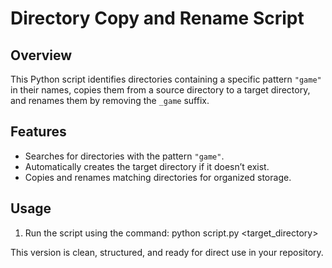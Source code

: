 # Directory Copy and Rename Script

## Overview
This Python script identifies directories containing a specific pattern `"game"` in their names, copies them from a source directory to a target directory, and renames them by removing the `_game` suffix.

## Features
- Searches for directories with the pattern `"game"`.
- Automatically creates the target directory if it doesn’t exist.
- Copies and renames matching directories for organized storage.

## Usage
1. Run the script using the command:
   python script.py <data> <target_directory>

This version is clean, structured, and ready for direct use in your repository.